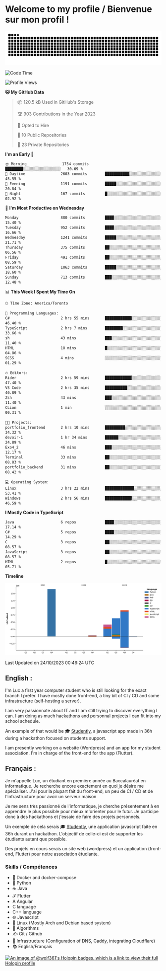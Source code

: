 # Welcome to my profile / Bienvenue sur mon profil !

![snake gif](https://github.com/wolf-361/wolf-361/blob/output/github-contribution-grid-snake.svg)

<!--START_SECTION:waka-->
![Code Time](http://img.shields.io/badge/Code%20Time-420%20hrs%2038%20mins-blue)

![Profile Views](http://img.shields.io/badge/Profile%20Views-0-blue)

**🐱 My GitHub Data** 

> 📦 120.5 kB Used in GitHub's Storage 
 > 
> 🏆 903 Contributions in the Year 2023
 > 
> 💼 Opted to Hire
 > 
> 📜 10 Public Repositories 
 > 
> 🔑 23 Private Repositories 
 > 
**I'm an Early 🐤** 

```text
🌞 Morning                1754 commits        ████████░░░░░░░░░░░░░░░░░   30.69 % 
🌆 Daytime                2603 commits        ███████████░░░░░░░░░░░░░░   45.55 % 
🌃 Evening                1191 commits        █████░░░░░░░░░░░░░░░░░░░░   20.84 % 
🌙 Night                  167 commits         █░░░░░░░░░░░░░░░░░░░░░░░░   02.92 % 
```
📅 **I'm Most Productive on Wednesday** 

```text
Monday                   880 commits         ████░░░░░░░░░░░░░░░░░░░░░   15.40 % 
Tuesday                  952 commits         ████░░░░░░░░░░░░░░░░░░░░░   16.66 % 
Wednesday                1241 commits        █████░░░░░░░░░░░░░░░░░░░░   21.71 % 
Thursday                 375 commits         ██░░░░░░░░░░░░░░░░░░░░░░░   06.56 % 
Friday                   491 commits         ██░░░░░░░░░░░░░░░░░░░░░░░   08.59 % 
Saturday                 1063 commits        █████░░░░░░░░░░░░░░░░░░░░   18.60 % 
Sunday                   713 commits         ███░░░░░░░░░░░░░░░░░░░░░░   12.48 % 
```


📊 **This Week I Spent My Time On** 

```text
🕑︎ Time Zone: America/Toronto

💬 Programming Languages: 
C#                       2 hrs 55 mins       ████████████░░░░░░░░░░░░░   46.40 % 
TypeScript               2 hrs 7 mins        ████████░░░░░░░░░░░░░░░░░   33.66 % 
sh                       43 mins             ███░░░░░░░░░░░░░░░░░░░░░░   11.40 % 
HTML                     18 mins             █░░░░░░░░░░░░░░░░░░░░░░░░   04.86 % 
SCSS                     4 mins              ░░░░░░░░░░░░░░░░░░░░░░░░░   01.29 % 

🔥 Editors: 
Rider                    2 hrs 59 mins       ████████████░░░░░░░░░░░░░   47.40 % 
VS Code                  2 hrs 35 mins       ██████████░░░░░░░░░░░░░░░   40.89 % 
Zsh                      43 mins             ███░░░░░░░░░░░░░░░░░░░░░░   11.40 % 
CLion                    1 min               ░░░░░░░░░░░░░░░░░░░░░░░░░   00.31 % 

🐱‍💻 Projects: 
portfolio_frontend       2 hrs 10 mins       █████████░░░░░░░░░░░░░░░░   34.32 % 
devoir-1                 1 hr 34 mins        ██████░░░░░░░░░░░░░░░░░░░   24.89 % 
Exo4_2                   46 mins             ███░░░░░░░░░░░░░░░░░░░░░░   12.17 % 
Terminal                 33 mins             ██░░░░░░░░░░░░░░░░░░░░░░░   08.83 % 
portfolio_backend        31 mins             ██░░░░░░░░░░░░░░░░░░░░░░░   08.42 % 

💻 Operating System: 
Linux                    3 hrs 22 mins       █████████████░░░░░░░░░░░░   53.41 % 
Windows                  2 hrs 56 mins       ████████████░░░░░░░░░░░░░   46.59 % 
```

**I Mostly Code in TypeScript** 

```text
Java                     6 repos             ████░░░░░░░░░░░░░░░░░░░░░   17.14 % 
C#                       5 repos             ████░░░░░░░░░░░░░░░░░░░░░   14.29 % 
C                        3 repos             ██░░░░░░░░░░░░░░░░░░░░░░░   08.57 % 
JavaScript               3 repos             ██░░░░░░░░░░░░░░░░░░░░░░░   08.57 % 
HTML                     2 repos             █░░░░░░░░░░░░░░░░░░░░░░░░   05.71 % 
```



**Timeline**

![Lines of Code chart](https://raw.githubusercontent.com/wolf-361/wolf-361/main/assets/bar_graph.png)


 Last Updated on 24/10/2023 00:46:24 UTC
<!--END_SECTION:waka-->

## English : 

I'm Luc a first year computer student who is still looking for the exact branch I prefer. I have mostly done front-end, a tiny bit of CI / CD and some infrastructure (self-hosting a server).

I am very passionnate about IT and I am still trying to discover everything I can. I am doing as much hackathons and personnal projects I can fit into my school schedule.

An exemple of that would be 🎓 [Studently](https://github.com/wolf-361/Studently-CodeJam12), a javascript app made in 36h during a hackathon focused on students support.

I am presently working on a website (Wordpress) and an app for my student association. I'm in charge of the front-end for the app (Flutter).

## Français :

Je m'appelle Luc, un étudiant en première année au Baccalauréat en informatique. Je recherche encore exactement en quoi je désire me spécialiser. J'ai pour la plupart fait du front-end, un peu de CI / CD et de l'infrastructure pour avoir un serveur maison.

Je me sens très passionné de l'informatique, je cherche présentement à en apprendre le plus possible pour mieux m'orienter pour le futur. Je participe donc à des hackathons et j'essaie de faire des projets personnels.

Un exemple de cela serais 🎓 [Studently](https://github.com/wolf-361/Studently-CodeJam12), une application javascript faite en 36h durant un hackathon. L'objectif de celle-ci est de supporter les étudiants autant que possible.

Des projets en cours serais un site web (wordpress) et un application (front-end, Flutter) pour notre association étudiante.

###  Skills / Compétences

* 🐋 Docker and docker-compose
* 🐍 Python
* ☕ Java
* ℱ Flutter
* A Angular
* C language
* C++ language
* 🌐 Javascript
* 🐧 Linux (Mostly Arch and Debian based system)
* 🧩 Algorithms
* ✍️ Git / Github
* 📜 Infrastructure (Configuration of DNS, Caddy, integrating Cloudflare)
* 📚 English/Français

[![An image of @wolf361's Holopin badges, which is a link to view their full Holopin profile](https://holopin.me/wolf361)](https://holopin.io/@wolf361)


